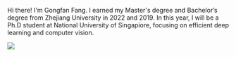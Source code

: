 Hi there! I'm Gongfan Fang. I earned my Master's degree and Bachelor’s degree from Zhejiang University in 2022 and 2019. In this year, I will be a Ph.D student at National University of Singapiore, focusing on efficient deep learning and computer vision.
 
<img src="https://github-readme-stats.vercel.app/api?username=VainF&theme=dark&bg_color=fff&title_color=444444&text_color=444444"></img>
